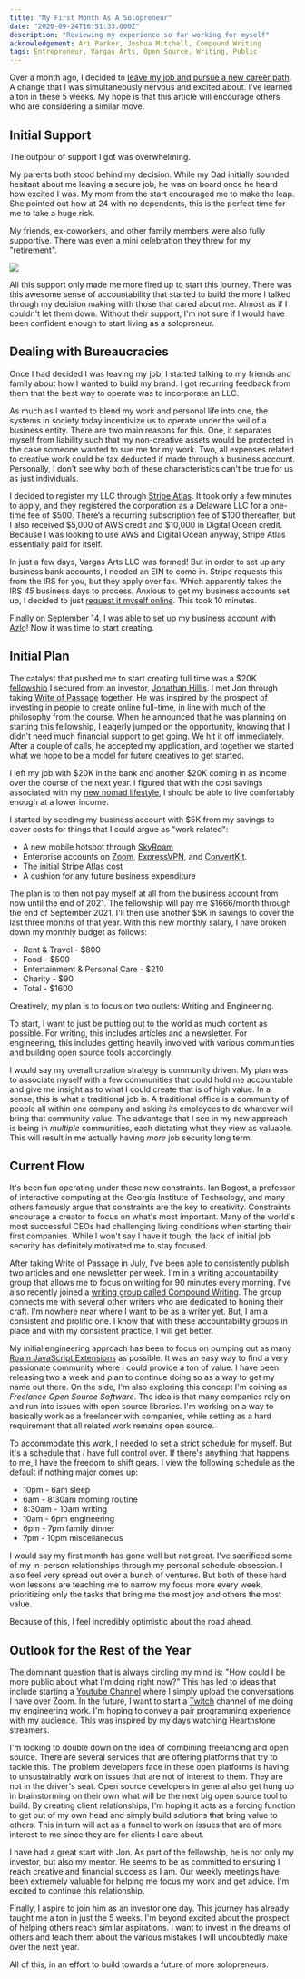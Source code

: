 ```yaml
---
title: "My First Month As A Solopreneur"
date: "2020-09-24T16:51:33.000Z"
description: "Reviewing my experience so far working for myself"
acknowledgement: Ari Parker, Joshua Mitchell, Compound Writing
tags: Entrepreneur, Vargas Arts, Open Source, Writing, Public
---
```


Over a month ago, I decided to [leave my job and pursue a new career path](https://davidvargas.me/blog/taking-a-gap-year-on-life/). A change that I was simultaneously nervous and excited about. I've learned a ton in these 5 weeks. My hope is that this article will encourage others who are considering a similar move.

## Initial Support

The outpour of support I got was overwhelming.

My parents both stood behind my decision. While my Dad initially sounded hesitant about me leaving a secure job, he was on board once he heard how excited I was. My mom from the start encouraged me to make the leap. She pointed out how at 24 with no dependents, this is the perfect time for me to take a huge risk.

My friends, ex-coworkers, and other family members were also fully supportive. There was even a mini celebration they threw for my "retirement".

![](./retirement.png)

All this support only made me more fired up to start this journey. There was this awesome sense of accountability that started to build the more I talked through my decision making with those that cared about me. Almost as if I couldn't let them down. Without their support, I'm not sure if I would have been confident enough to start living as a solopreneur.

## Dealing with Bureaucracies

Once I had decided I was leaving my job, I started talking to my friends and family about how I wanted to build my brand. I got recurring feedback from them that the best way to operate was to incorporate an LLC.

As much as I wanted to blend my work and personal life into one, the systems in society today incentivize us to operate under the veil of a business entity. There are two main reasons for this. One, it separates myself from liability such that my non-creative assets would be protected in the case someone wanted to sue me for my work. Two, all expenses related to creative work could be tax deducted if made through a business account. Personally, I don't see why both of these characteristics can't be true for us as just individuals.

I decided to register my LLC through [Stripe Atlas](https://stripe.com/atlas). It took only a few minutes to apply, and they registered the corporation as a Delaware LLC for a one-time fee of $500. There’s a recurring subscription fee of $100 thereafter, but I also received $5,000 of AWS credit and $10,000 in Digital Ocean credit. Because I was looking to use AWS and Digital Ocean anyway, Stripe Atlas essentially paid for itself.

In just a few days, Vargas Arts LLC was formed! But in order to set up any business bank accounts, I needed an EIN to come in. Stripe requests this from the IRS for you, but they apply over fax. Which apparently takes the IRS _45_ business days to process. Anxious to get my business accounts set up, I decided to just [request it myself online](https://www.irs.gov/businesses/small-businesses-self-employed/apply-for-an-employer-identification-number-ein-online). This took 10 minutes.

Finally on September 14, I was able to set up my business account with [Azlo](https://www.azlo.com/)! Now it was time to start creating.

## Initial Plan

The catalyst that pushed me to start creating full time was a \$20K [fellowship](https://www.cooperative-capital.com/fellowship) I secured from an investor, [Jonathan Hillis](https://jonhillis.com/). I met Jon through taking [Write of Passage](https://writeofpassage.school/) together. He was inspired by the prospect of investing in people to create online full-time, in line with much of the philosophy from the course. When he announced that he was planning on starting this fellowship, I eagerly jumped on the opportunity, knowing that I didn't need much financial support to get going. We hit it off immediately. After a couple of calls, he accepted my application, and together we started what we hope to be a model for future creatives to get started.

I left my job with $20K in the bank and another $20K coming in as income over the course of the next year. I figured that with the cost savings associated with my [new nomad lifestyle](https://davidvargas.me/blog/rise-of-the-digital-nomads/), I should be able to live comfortably enough at a lower income.

I started by seeding my business account with \$5K from my savings to cover costs for things that I could argue as "work related":

- A new mobile hotspot through [SkyRoam](https://www.skyroam.com/)
- Enterprise accounts on [Zoom](https://zoom.us/), [ExpressVPN](https://www.expressvpn.com/), and [ConvertKit](https://convertkit.com/).
- The initial Stripe Atlas cost
- A cushion for any future business expenditure

The plan is to then not pay myself at all from the business account from now until the end of 2021. The fellowship will pay me $1666/month through the end of September 2021. I'll then use another $5K in savings to cover the last three months of that year. With this new monthly salary, I have broken down my monthly budget as follows:

- Rent & Travel - $800
- Food - $500
- Entertainment & Personal Care - $210
- Charity - $90
- Total - $1600

Creatively, my plan is to focus on two outlets: Writing and Engineering.

To start, I want to just be putting out to the world as much content as possible. For writing, this includes articles and a newsletter. For engineering, this includes getting heavily involved with various communities and building open source tools accordingly.

I would say my overall creation strategy is community driven. My plan was to associate myself with a few communities that could hold me accountable and give me insight as to what I could create that is of high value. In a sense, this is what a traditional job is. A traditional office is a community of people all within one company and asking its employees to do whatever will bring that community value. The advantage that I see in my new approach is being in _multiple_ communities, each dictating what they view as valuable. This will result in me actually having _more_ job security long term.

## Current Flow

It's been fun operating under these new constraints. Ian Bogost, a professor of interactive computing at the Georgia Institute of Technology, and many others famously argue that constraints are the key to creativity. Constraints encourage a creator to focus on what's most important. Many of the world's most successful CEOs had challenging living conditions when starting their first companies. While I won't say I have it tough, the lack of initial job security has definitely motivated me to stay focused.

After taking Write of Passage in July, I've been able to consistently publish two articles and one newsletter per week. I'm in a writing accountability group that allows me to focus on writing for 90 minutes every morning. I've also recently joined a [writing group called Compound Writing](https://www.compoundwriting.com/). The group connects me with several other writers who are dedicated to honing their craft. I'm nowhere near where I want to be as a writer yet. But, I am a consistent and prolific one. I know that with these accountability groups in place and with my consistent practice, I will get better.

My initial engineering approach has been to focus on pumping out as many [Roam JavaScript Extensions](https://roam.davidvargas.me/) as possible. It was an easy way to find a very passionate community where I could provide a ton of value. I have been releasing two a week and plan to continue doing so as a way to get my name out there. On the side, I'm also exploring this concept I'm coining as _Freelance Open Source Software_. The idea is that many companies rely on and run into issues with open source libraries. I'm working on a way to basically work as a freelancer with companies, while setting as a hard requirement that all related work remains open source.

To accommodate this work, I needed to set a strict schedule for myself. But it's a schedule that _I_ have full control over. If there's anything that happens to me, I have the freedom to shift gears. I view the following schedule as the default if nothing major comes up:

- 10pm - 6am sleep
- 6am - 8:30am morning routine
- 8:30am - 10am writing
- 10am - 6pm engineering
- 6pm - 7pm family dinner
- 7pm - 10pm miscellaneous

I would say my first month has gone well but not great. I've sacrificed some of my in-person relationships through my personal schedule obsession. I also feel very spread out over a bunch of ventures. But both of these hard won lessons are teaching me to narrow my focus more every week, prioritizing only the tasks that bring me the most joy and others the most value.

Because of this, I feel incredibly optimistic about the road ahead.

## Outlook for the Rest of the Year

The dominant question that is always circling my mind is: "How could I be more public about what I'm doing right now?" This has led to ideas that include starting a [Youtube Channel](https://www.youtube.com/channel/UC6UVFCK1BcIMnT0XY4iUS_g?view_as=subscriber) where I simply upload the conversations I have over Zoom. In the future, I want to start a [Twitch](https://www.twitch.tv/) channel of me doing my engineering work. I'm hoping to convey a pair programming experience with my audience. This was inspired by my days watching Hearthstone streamers.

I'm looking to double down on the idea of combining freelancing and open source. There are several services that are offering platforms that try to tackle this. The problem developers face in these open platforms is having to unsustainably work on issues that are not of interest to them. They are not in the driver's seat. Open source developers in general also get hung up in brainstorming on their own what will be the next big open source tool to build. By creating client relationships, I'm hoping it acts as a forcing function to get out of my own head and simply build solutions that bring value to others. This in turn will act as a funnel to work on issues that are of more interest to me since they are for clients I care about.

I have had a great start with Jon. As part of the fellowship, he is not only my investor, but also my mentor. He seems to be as committed to ensuring I reach creative and financial success as I am. Our weekly meetings have been extremely valuable for helping me focus my work and get advice. I'm excited to continue this relationship.

Finally, I aspire to join him as an investor one day. This journey has already taught me a ton in just the 5 weeks. I'm beyond excited about the prospect of helping others reach similar aspirations. I want to invest in the dreams of others and teach them about the various mistakes I will undoubtedly make over the next year.

All of this, in an effort to build towards a future of more solopreneurs.
